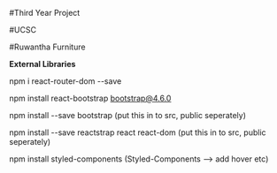 #Third Year Project

#UCSC

#Ruwantha Furniture

**External Libraries**

npm i react-router-dom --save

npm install react-bootstrap bootstrap@4.6.0

npm install --save bootstrap (put this in to src, public seperately)

npm install --save reactstrap react react-dom (put this in to src, public seperately)

npm install styled-components (Styled-Components --> add hover etc)
